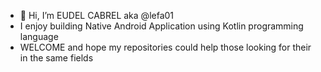 - 👋 Hi, I’m EUDEL CABREL aka @lefa01
- I enjoy building Native Android Application using Kotlin programming language
- WELCOME and hope my repositories could help those looking for their in the same fields


